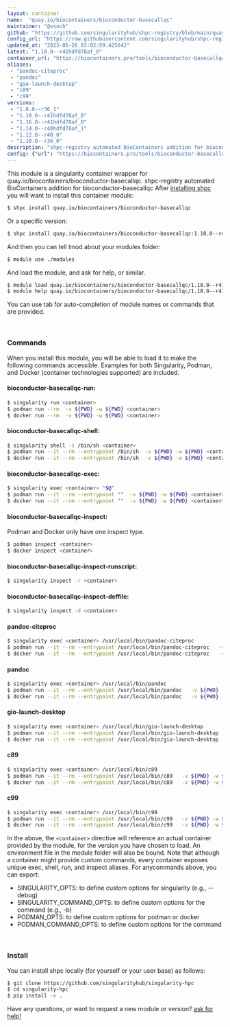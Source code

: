 ```yaml
---
layout: container
name:  "quay.io/biocontainers/bioconductor-basecallqc"
maintainer: "@vsoch"
github: "https://github.com/singularityhub/shpc-registry/blob/main/quay.io/biocontainers/bioconductor-basecallqc/container.yaml"
config_url: "https://raw.githubusercontent.com/singularityhub/shpc-registry/main/quay.io/biocontainers/bioconductor-basecallqc/container.yaml"
updated_at: "2023-05-26 03:02:59.425642"
latest: "1.18.0--r41hdfd78af_0"
container_url: "https://biocontainers.pro/tools/bioconductor-basecallqc"
aliases:
 - "pandoc-citeproc"
 - "pandoc"
 - "gio-launch-desktop"
 - "c89"
 - "c99"
versions:
 - "1.8.0--r36_1"
 - "1.18.0--r41hdfd78af_0"
 - "1.16.0--r41hdfd78af_0"
 - "1.14.0--r40hdfd78af_1"
 - "1.12.0--r40_0"
 - "1.10.0--r36_0"
description: "shpc-registry automated BioContainers addition for bioconductor-basecallqc"
config: {"url": "https://biocontainers.pro/tools/bioconductor-basecallqc", "maintainer": "@vsoch", "description": "shpc-registry automated BioContainers addition for bioconductor-basecallqc", "latest": {"1.18.0--r41hdfd78af_0": "sha256:5d342cebbc171bcee550e794907986d73e7f78672b0752b31a8069c852b43d14"}, "tags": {"1.8.0--r36_1": "sha256:465adc6c16c4917ce702916b9cd73b453bc81b5da9637e9c8ca4170d666c9a14", "1.18.0--r41hdfd78af_0": "sha256:5d342cebbc171bcee550e794907986d73e7f78672b0752b31a8069c852b43d14", "1.16.0--r41hdfd78af_0": "sha256:b5c18e6e068dac50b6ddfff27ef833afa28c19e3f0f3cc7be83e97381305a3ba", "1.14.0--r40hdfd78af_1": "sha256:d342dfa759022018986178b92505281a38254cb4b3c0eb518268a7da0256f2b2", "1.12.0--r40_0": "sha256:6d143de0293b63a9b7a9d8f2784a485ef2aa83c2cf6c9d10b5603839dfbb9180", "1.10.0--r36_0": "sha256:b73f0cf89544e1b8a9774ba2aaef9c80b85fd315262f23ac3497b3feeb983077"}, "docker": "quay.io/biocontainers/bioconductor-basecallqc", "aliases": {"pandoc-citeproc": "/usr/local/bin/pandoc-citeproc", "pandoc": "/usr/local/bin/pandoc", "gio-launch-desktop": "/usr/local/bin/gio-launch-desktop", "c89": "/usr/local/bin/c89", "c99": "/usr/local/bin/c99"}}
---
```


This module is a singularity container wrapper for quay.io/biocontainers/bioconductor-basecallqc.
shpc-registry automated BioContainers addition for bioconductor-basecallqc
After [installing shpc](#install) you will want to install this container module:


```bash
$ shpc install quay.io/biocontainers/bioconductor-basecallqc
```

Or a specific version:

```bash
$ shpc install quay.io/biocontainers/bioconductor-basecallqc:1.18.0--r41hdfd78af_0
```

And then you can tell lmod about your modules folder:

```bash
$ module use ./modules
```

And load the module, and ask for help, or similar.

```bash
$ module load quay.io/biocontainers/bioconductor-basecallqc/1.18.0--r41hdfd78af_0
$ module help quay.io/biocontainers/bioconductor-basecallqc/1.18.0--r41hdfd78af_0
```

You can use tab for auto-completion of module names or commands that are provided.

<br>

### Commands

When you install this module, you will be able to load it to make the following commands accessible.
Examples for both Singularity, Podman, and Docker (container technologies supported) are included.

#### bioconductor-basecallqc-run:

```bash
$ singularity run <container>
$ podman run --rm  -v ${PWD} -w ${PWD} <container>
$ docker run --rm  -v ${PWD} -w ${PWD} <container>
```

#### bioconductor-basecallqc-shell:

```bash
$ singularity shell -s /bin/sh <container>
$ podman run --it --rm --entrypoint /bin/sh  -v ${PWD} -w ${PWD} <container>
$ docker run --it --rm --entrypoint /bin/sh  -v ${PWD} -w ${PWD} <container>
```

#### bioconductor-basecallqc-exec:

```bash
$ singularity exec <container> "$@"
$ podman run --it --rm --entrypoint ""  -v ${PWD} -w ${PWD} <container> "$@"
$ docker run --it --rm --entrypoint ""  -v ${PWD} -w ${PWD} <container> "$@"
```

#### bioconductor-basecallqc-inspect:

Podman and Docker only have one inspect type.

```bash
$ podman inspect <container>
$ docker inspect <container>
```

#### bioconductor-basecallqc-inspect-runscript:

```bash
$ singularity inspect -r <container>
```

#### bioconductor-basecallqc-inspect-deffile:

```bash
$ singularity inspect -d <container>
```


#### pandoc-citeproc

```bash
$ singularity exec <container> /usr/local/bin/pandoc-citeproc
$ podman run --it --rm --entrypoint /usr/local/bin/pandoc-citeproc   -v ${PWD} -w ${PWD} <container> -c " $@"
$ docker run --it --rm --entrypoint /usr/local/bin/pandoc-citeproc   -v ${PWD} -w ${PWD} <container> -c " $@"
```


#### pandoc

```bash
$ singularity exec <container> /usr/local/bin/pandoc
$ podman run --it --rm --entrypoint /usr/local/bin/pandoc   -v ${PWD} -w ${PWD} <container> -c " $@"
$ docker run --it --rm --entrypoint /usr/local/bin/pandoc   -v ${PWD} -w ${PWD} <container> -c " $@"
```


#### gio-launch-desktop

```bash
$ singularity exec <container> /usr/local/bin/gio-launch-desktop
$ podman run --it --rm --entrypoint /usr/local/bin/gio-launch-desktop   -v ${PWD} -w ${PWD} <container> -c " $@"
$ docker run --it --rm --entrypoint /usr/local/bin/gio-launch-desktop   -v ${PWD} -w ${PWD} <container> -c " $@"
```


#### c89

```bash
$ singularity exec <container> /usr/local/bin/c89
$ podman run --it --rm --entrypoint /usr/local/bin/c89   -v ${PWD} -w ${PWD} <container> -c " $@"
$ docker run --it --rm --entrypoint /usr/local/bin/c89   -v ${PWD} -w ${PWD} <container> -c " $@"
```


#### c99

```bash
$ singularity exec <container> /usr/local/bin/c99
$ podman run --it --rm --entrypoint /usr/local/bin/c99   -v ${PWD} -w ${PWD} <container> -c " $@"
$ docker run --it --rm --entrypoint /usr/local/bin/c99   -v ${PWD} -w ${PWD} <container> -c " $@"
```



In the above, the `<container>` directive will reference an actual container provided
by the module, for the version you have chosen to load. An environment file in the
module folder will also be bound. Note that although a container
might provide custom commands, every container exposes unique exec, shell, run, and
inspect aliases. For anycommands above, you can export:

 - SINGULARITY_OPTS: to define custom options for singularity (e.g., --debug)
 - SINGULARITY_COMMAND_OPTS: to define custom options for the command (e.g., -b)
 - PODMAN_OPTS: to define custom options for podman or docker
 - PODMAN_COMMAND_OPTS: to define custom options for the command

<br>

### Install

You can install shpc locally (for yourself or your user base) as follows:

```bash
$ git clone https://github.com/singularityhub/singularity-hpc
$ cd singularity-hpc
$ pip install -e .
```

Have any questions, or want to request a new module or version? [ask for help!](https://github.com/singularityhub/singularity-hpc/issues)
